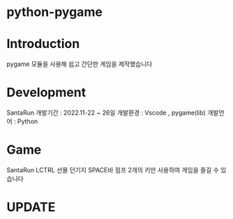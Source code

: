 # python-pygame

# Introduction
pygame 모듈을 사용해 쉽고 간단한 게임을 제작했습니다

# Development
SantaRun
개발기간 : 2022.11-22 ~ 26일
개발환경 : Vscode , pygame(lib)
개발언어 : Python

# Game
SantaRun 
LCTRL 선물 던기지
SPACE바 점프
2개의 키만 사용하여 게임을 즐길 수 있습니다

# UPDATE
